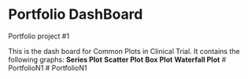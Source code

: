 # Portfolio DashBoard
Portfolio project #1

This is the dash board for Common Plots in Clinical Trial.
It contains the following graphs:
<b>Series Plot</b>
<b>Scatter Plot</b>
<b>Box Plot</b>
<b>Waterfall Plot</b> #   P o r t f o l i o N 1  
 #   P o r t f o l i o N 1  
 